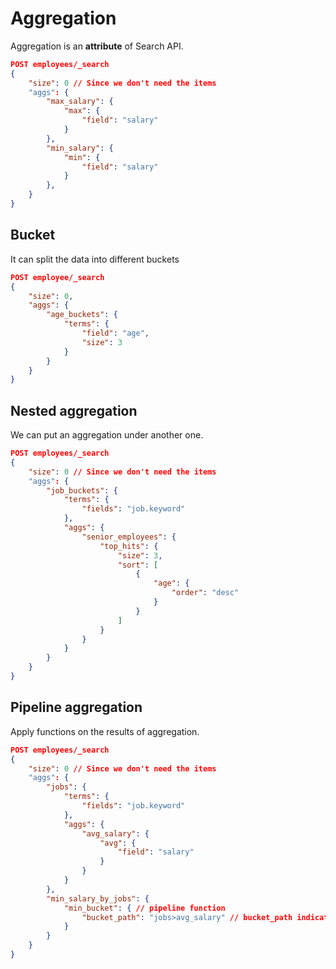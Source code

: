 # Aggregation

Aggregation is an **attribute** of Search API.

```json
POST employees/_search
{
    "size": 0 // Since we don't need the items
    "aggs": {
        "max_salary": {
            "max": {
                "field": "salary"
            }
        },
        "min_salary": {
            "min": {
                "field": "salary"
            }
        },
    }
}
```

## Bucket

It can split the data into different buckets

```json
POST employee/_search
{
    "size": 0,
    "aggs": {
        "age_buckets": {
            "terms": {
                "field": "age",
                "size": 3
            }
        }
    }
}
```

## Nested aggregation

We can put an aggregation under another one.

```json
POST employees/_search
{
    "size": 0 // Since we don't need the items
    "aggs": {
        "job_buckets": {
            "terms": {
                "fields": "job.keyword"
            },
            "aggs": {
                "senior_employees": {
                    "top_hits": {
                        "size": 3,
                        "sort": [
                            {
                                "age": {
                                    "order": "desc"
                                }
                            }
                        ]
                    }
                }
            }
        }
    }
}
```

## Pipeline aggregation

Apply functions on the results of aggregation.

```json
POST employees/_search
{
    "size": 0 // Since we don't need the items
    "aggs": {
        "jobs": {
            "terms": {
                "fields": "job.keyword"
            },
            "aggs": {
                "avg_salary": {
                    "avg": {
                        "field": "salary"
                    }
                }
            }
        },
        "min_salary_by_jobs": {
            "min_bucket": { // pipeline function
                "bucket_path": "jobs>avg_salary" // bucket_path indicates it's a pipeline aggregation
            }
        }
    }
}
```
